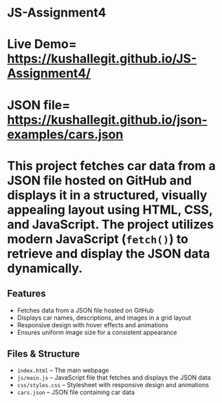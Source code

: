 # JS-Assignment4

# Live Demo= https://kushallegit.github.io/JS-Assignment4/

# JSON file= https://kushallegit.github.io/json-examples/cars.json

# This project fetches car data from a JSON file hosted on GitHub and displays it in a structured, visually appealing layout using HTML, CSS, and JavaScript. The project utilizes modern JavaScript (`fetch()`) to retrieve and display the JSON data dynamically.  

## **Features**  
- Fetches data from a JSON file hosted on GitHub  
- Displays car names, descriptions, and images in a grid layout  
- Responsive design with hover effects and animations  
- Ensures uniform image size for a consistent appearance  

## **Files & Structure**  
- `index.html` – The main webpage  
- `js/main.js` – JavaScript file that fetches and displays the JSON data  
- `css/styles.css` – Stylesheet with responsive design and animations  
- `cars.json` – JSON file containing car data 

